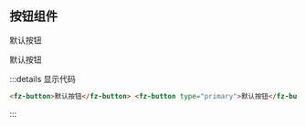 ## 按钮组件

<fz-button>默认按钮</fz-button>

<fz-button type="primary">默认按钮</fz-button>

:::details 显示代码

```html
<fz-button>默认按钮</fz-button> <fz-button type="primary">默认按钮</fz-button>
```

:::
